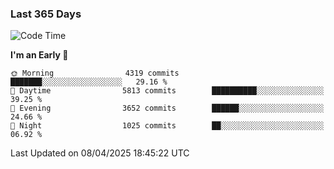 ### Last 365 Days
<!--START_SECTION:waka-->
![Code Time](http://img.shields.io/badge/Code%20Time-996%20hrs-blue)

**I'm an Early 🐤** 

```text
🌞 Morning                4319 commits        ███████░░░░░░░░░░░░░░░░░░   29.16 % 
🌆 Daytime                5813 commits        ██████████░░░░░░░░░░░░░░░   39.25 % 
🌃 Evening                3652 commits        ██████░░░░░░░░░░░░░░░░░░░   24.66 % 
🌙 Night                  1025 commits        ██░░░░░░░░░░░░░░░░░░░░░░░   06.92 % 
```



 Last Updated on 08/04/2025 18:45:22 UTC
<!--END_SECTION:waka-->

<!--
**BrianCurliss/BrianCurliss** is a ✨ _special_ ✨ repository because its `README.md` (this file) appears on your GitHub profile.

Here are some ideas to get you started:

- 🔭 I’m currently working on ...
- 🌱 I’m currently learning ...
- 👯 I’m looking to collaborate on ...
- 🤔 I’m looking for help with ...
- 💬 Ask me about ...
- 📫 How to reach me: ...
- 😄 Pronouns: ...
- ⚡ Fun fact: ...
-->
